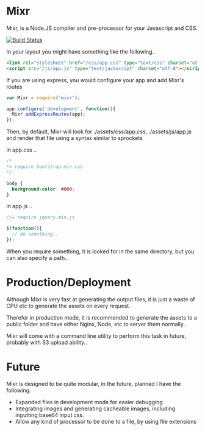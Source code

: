 # Mixr

Mixr, is a Node.JS compiler and pre-processor for your Javascript and CSS.


[![Build Status](https://secure.travis-ci.org/arbarlow/mixr.png)](http://travis-ci.org/arbarlow/mixr)

In your layout you might have something like the following..

``` html
<link rel="stylesheet" href="/css/app.css" type="text/css" charset="utf-8">
<script src="/js/app.js" type="text/javascript" charset="utf-8"></script>
```

If you are using express, you would configure your app and add Mixr's routes

``` javascript
var Mixr = require('mixr');

app.configure('development', function(){
  Mixr.addExpressRoutes(app);
});
```

Then, by default, Mixr will look for ./assets/css/app.css, ./assets/js/app.js and render that file using a syntax similar to sprockets

in app.css ..

``` css
/*
*= require bootstrap.min.css
*/

body {
  background-color: #000;
}
```

in app.js ..

``` javascript
//= require jquery.min.js

$(function(){
  // do something..
});

```

When you require something, it is looked for in the same directory, but you can also specify a path..

# Production/Deployment

Although Mixr is very fast at generating the output files, it is just a waste of CPU etc to generate the assets on every request.

Therefor in production mode, it is recommended to generate the assets to a public folder and have either Nginx, Node, etc to server them normally..

Mixr will come with a command line utility to perform this task in future, probably with S3 upload ability..

# Future

Mixr is designed to be quite modular, in the future, planned I have the following.

* Expanded files in development mode for easier debugging
* Integrating images and generating cacheable images, including inputting base64 input css.
* Allow any kind of processor to be done to a file, by using file extensions